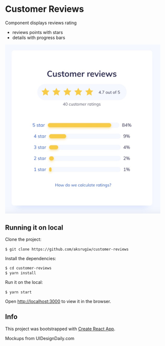 # Customer Reviews

Component displays reviews rating

- reviews points with stars
- details with progress bars

![Example](/mockups/mock.jpg)

## Running it on local

Clone the project:

`$ git clone https://github.com/aksrugiw/customer-reviews`

Install the dependencies:

```
$ cd customer-reviews
$ yarn install
```

Run it on the local:

`$ yarn start`

Open [http://localhost:3000](http://localhost:3000) to view it in the browser.

## Info

This project was bootstrapped with [Create React App](https://github.com/facebook/create-react-app).

Mockups from UIDesignDaily.com
